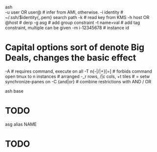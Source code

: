 

ash \
  -u user OR user@ # infer from AMI, otherwise.
  -i identity      # ~/.ssh/$identity{,.pem} search path
  -k               # read key from KMS
  -h host OR @host # derp
  -g asg           # add group constraint
  -t name=val      # add tag constraint, multiple can be given
  -m i-12345678    # instance id
  # Capital options sort of denote Big Deals, changes the basic effect
  -A               # requires command, execute on all 
  -T n{-|/|+}[=]   # forbids command open tmux to n instances 
                   #   arranged -_r rows, /|c cols, +t tiles 
                   #   = setw synchronize-panes on
  -C {and|or}      # combine restrictions with AND / OR

ash base
  # TODO

asg alias NAME
  # TODO
